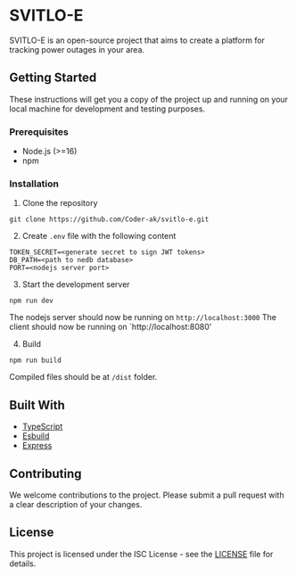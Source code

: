 # SVITLO-E

SVITLO-E is an open-source project that aims to create a platform for tracking power outages in your area.

## Getting Started

These instructions will get you a copy of the project up and running on your local machine for development and testing purposes.

### Prerequisites

- Node.js (>=16)
- npm

### Installation

1. Clone the repository

```console
git clone https://github.com/Coder-ak/svitlo-e.git
```
2. Create `.env` file with the following content

```
TOKEN_SECRET=<generate secret to sign JWT tokens>
DB_PATH=<path to nedb database>
PORT=<nodejs server port>
```
3. Start the development server

```console
npm run dev
```

The nodejs server should now be running on `http://localhost:3000`
The client should now be running on `http://localhost:8080'

4. Build

```console
npm run build
```

Compiled files should be at `/dist` folder.

## Built With

- [TypeScript](https://www.typescriptlang.org)
- [Esbuild](https://esbuild.github.io)
- [Express](https://github.com/expressjs/expressjs.com)

## Contributing

We welcome contributions to the project. Please submit a pull request with a clear description of your changes.

## License

This project is licensed under the ISC License - see the [LICENSE](LICENSE) file for details.
